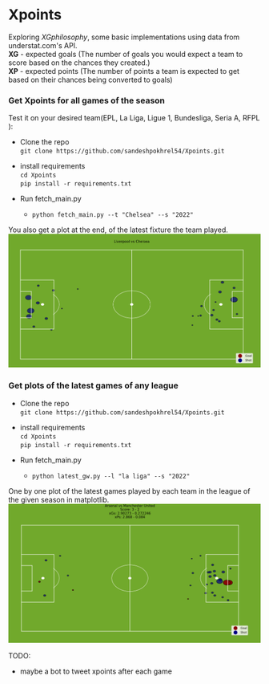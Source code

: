 # Xpoints
Exploring *XGphilosophy*, some basic implementations using data from understat.com's API.  
**XG** - expected goals (The number of goals you would expect a team to score based on the chances they created.)  
**XP** - expected points (The number of points a team is expected to get based on their chances being converted to goals)  

### Get Xpoints for all games of the season
Test it on your desired team(EPL, La Liga, Ligue 1, Bundesliga, Seria A, RFPL ):  
- Clone the repo  
    `git clone https://github.com/sandeshpokhrel54/Xpoints.git  `  
    
- install requirements  
    `cd Xpoints`  
    `pip install -r requirements.txt`    
    
- Run fetch_main.py  
    - `python fetch_main.py --t "Chelsea" --s "2022" `  

You also get a plot at the end, of the latest fixture the team played.  
![Chelsea vs Manchester United](https://github.com/sandeshpokhrel54/Xpoints/blob/main/Xg.png) 


### Get plots of the latest games of any league  
- Clone the repo  
    `git clone https://github.com/sandeshpokhrel54/Xpoints.git  `  
    
- install requirements  
    `cd Xpoints`  
    `pip install -r requirements.txt`    
    
- Run fetch_main.py  
    - `python latest_gw.py --l "la liga" --s "2022" `  
 
 One by one plot of the latest games played by each team in the league of the given season in matplotlib.  
![One of the fixtures of last week(epl)](https://github.com/sandeshpokhrel54/Xpoints/blob/main/xPs.png)  
  
TODO:  
- maybe a bot to tweet xpoints after each game

